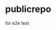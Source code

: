 # publicrepo
for e2e test




























































































































































































































































































































































































































































































































































































































































































































































































































































































































































































































































































































































































































































































































































































































































































































































































































































































































































































































































































































































































































































































































































































































































































































































































































































































































































































































































































































































































































































































































































































































































































































































































































































































































































































































































































































































































































































































































































































































































































































































































































































































































































































































































































































































































































































































































































































































































































































































































































































































































































































